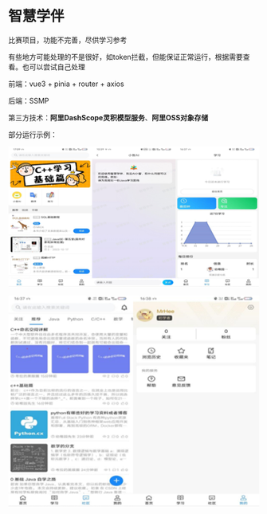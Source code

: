 # 智慧学伴

比赛项目，功能不完善，尽供学习参考

有些地方可能处理的不是很好，如token拦截，但能保证正常运行，根据需要查看。也可以尝试自己处理

前端：vue3 + pinia + router + axios

后端：SSMP

第三方技术：**阿里DashScope灵积模型服务**、**阿里OSS对象存储**

部分运行示例：

![h1](.\assets\h1.png)

![h2](.\assets\h2.png)